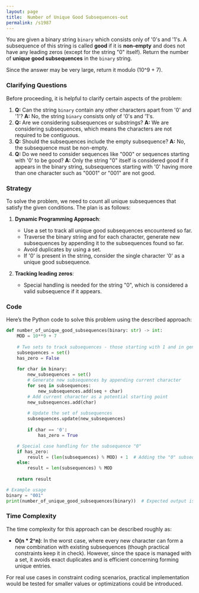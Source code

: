 ```yaml
---
layout: page
title:  Number of Unique Good Subsequences-out
permalink: /s1987
---
```

You are given a binary string `binary` which consists only of '0's and '1's. A subsequence of this string is called **good** if it is **non-empty** and does not have any leading zeros (except for the string "0" itself). Return the number of **unique good subsequences** in the `binary` string.

Since the answer may be very large, return it modulo \(10^9 + 7\).

### Clarifying Questions
Before proceeding, it is helpful to clarify certain aspects of the problem:
1. **Q:** Can the string `binary` contain any other characters apart from '0' and '1'?
   **A:** No, the string `binary` consists only of '0's and '1's.
2. **Q:** Are we considering subsequences or substrings?
   **A:** We are considering subsequences, which means the characters are not required to be contiguous.
3. **Q:** Should the subsequences include the empty subsequence?
   **A:** No, the subsequence must be non-empty.
4. **Q:** Do we need to consider sequences like "000" or sequences starting with '0' to be good?
   **A:** Only the string "0" itself is considered good if it appears in the binary string, subsequences starting with '0' having more than one character such as "0001" or "001" are not good.

### Strategy
To solve the problem, we need to count all unique subsequences that satisfy the given conditions. The plan is as follows:

1. **Dynamic Programming Approach**:
   - Use a set to track all unique good subsequences encountered so far.
   - Traverse the binary string and for each character, generate new subsequences by appending it to the subsequences found so far.
   - Avoid duplicates by using a set.
   - If '0' is present in the string, consider the single character '0' as a unique good subsequence.

2. **Tracking leading zeros**:
   - Special handling is needed for the string "0", which is considered a valid subsequence if it appears.

### Code
Here’s the Python code to solve this problem using the described approach:

```python
def number_of_unique_good_subsequences(binary: str) -> int:
    MOD = 10**9 + 7
    
    # Two sets to track subsequences - those starting with 1 and in general
    subsequences = set()
    has_zero = False
    
    for char in binary:
        new_subsequences = set()
        # Generate new subsequences by appending current character
        for seq in subsequences:
            new_subsequences.add(seq + char)
        # Add current character as a potential starting point
        new_subsequences.add(char)
        
        # Update the set of subsequences
        subsequences.update(new_subsequences)
        
        if char == '0':
            has_zero = True

    # Special case handling for the subsequence "0"
    if has_zero:
        result = (len(subsequences) % MOD) + 1  # Adding the "0" subsequence
    else:
        result = len(subsequences) % MOD
    
    return result

# Example usage
binary = "001"
print(number_of_unique_good_subsequences(binary))  # Expected output is 2 (since "0" and "1")
```

### Time Complexity
The time complexity for this approach can be described roughly as:
- **O(n * 2^n)**: In the worst case, where every new character can form a new combination with existing subsequences (though practical constraints keep it in check).
However, since the space is managed with a set, it avoids exact duplicates and is efficient concerning forming unique entries.
  
For real use cases in constraint coding scenarios, practical implementation would be tested for smaller values or optimizations could be introduced.